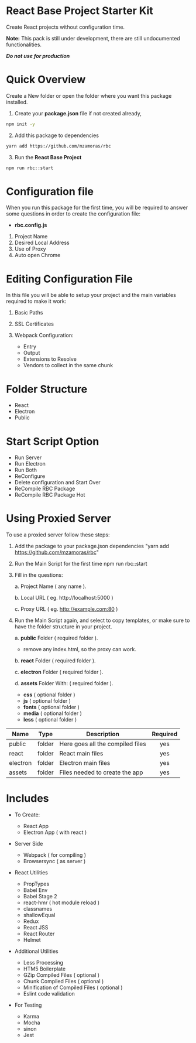 # React Base Project Starter Kit

Create React projects without configuration time.

**Note:** This pack is still under development, there are still undocumented functionalities.

***Do not use for production***

# Quick Overview
Create a New folder or open the folder where you want this package installed.

1. Create your **package.json** file if not created already, 
```sh
npm init -y
````

2. Add this package to dependencies
```sh
yarn add https://github.com/mzamoras/rbc
```

3. Run the **React Base Project**
```sh
npm run rbc::start
````

# Configuration file
When you run this package for the first time, you will be required to answer some questions in order to create the configuration file:
* **rbc.config.js**

1. Project Name
2. Desired Local Address
3. Use of Proxy
4. Auto open Chrome 

# Editing Configuration File
In this file you will be able to setup your project and the main variables required to make it work:

1. Basic Paths

2. SSL Certificates 

3. Webpack Configuration:    
    * Entry
    * Output
    * Extensions to Resolve
    * Vendors to collect in the same chunk

# Folder Structure
* React
* Electron
* Public

# Start Script Option
* Run Server
* Run Electron
* Run Both
* ReConfigure
* Delete configuration and Start Over
* ReCompile RBC Package
* ReCompile RBC Package Hot 

# Using Proxied Server
To use a proxied server follow these steps:

1. Add the package to your package.json dependencies
       "yarn add https://github.com/mzamoras/rbc"

2. Run the Main Script for the first time
       npm run rbc::start

3. Fill in the questions:

    a. Project Name ( any name ).

    b. Local URL ( eg. http://localhost:5000 )
    
    c. Proxy URL ( eg. http://example.com:80 )

4. Run the Main Script again, and select to copy templates, or make sure to have the folder structure in your project.

    a. **public** Folder        ( required folder ).
    - remove any index.html, so the proxy can work.

    b. **react** Folder         ( required folder ).
    
    c. **electron** Folder      ( required folder ).
    
    d. **assets** Folder With:  ( required folder ).
    - **css**   ( optional folder )
    - **js**    ( optional folder )
    - **fonts** ( optional folder )
    - **media** ( optional folder )
    - **less**  ( optional folder )
        
        
| Name      | Type   | Description                      | Required   |
| --------- | ------ | -------------------------------- | :--------: |
| public    | folder | Here goes all the compiled files | yes        |
| react     | folder | React main files                 | yes        |
| electron  | folder | Electron main files              | yes        |
| assets    | folder | Files needed to create the app   | yes        |


# Includes
* To Create:
    * React App
    * Electron App ( with react )

* Server Side
    * Webpack ( for compiling )
    * Browsersync ( as server )

* React Utilities
    * PropTypes
    * Babel Env
    * Babel Stage 2
    * react-hmr ( hot module reload )
    * classnames
    * shallowEqual
    * Redux
    * React JSS
    * React Router
    * Helmet

* Additional Utilities
    * Less Processing
    * HTM5 Boilerplate
    * GZip Compiled Files ( optional )
    * Chunk Compiled Files ( optional )
    * Minification of Compiled Files ( optional )
    * Eslint code validation

* For Testing
    * Karma
    * Mocha
    * sinon
    * Jest



